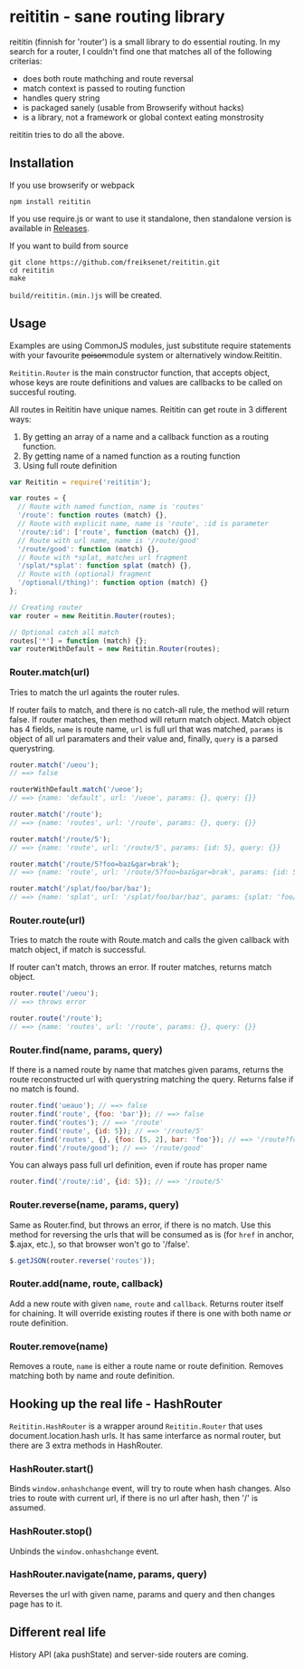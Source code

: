 # reititin - sane routing library

reititin (finnish for 'router') is a small library to do essential routing.
In my search for a router, I couldn't find one that matches all of the following
criterias:

- does both route mathching and route reversal
- match context is passed to routing function
- handles query string
- is packaged sanely (usable from Browserify without hacks)
- is a library, not a framework or global context eating monstrosity

reititin tries to do all the above.

## Installation

If you use browserify or webpack

```
npm install reititin
```

If you use require.js or want to use it standalone, then standalone version is
available in [Releases](https://github.com/freiksenet/reititin/releases).

If you want to build from source

```
git clone https://github.com/freiksenet/reititin.git
cd reititin
make
```

`build/reititin.(min.)js` will be created.

## Usage

Examples are using CommonJS modules, just substitute require statements with
your favourite ~~poison~~module system or alternatively window.Reititin.

`Reititin.Router` is the main constructor function, that accepts object, whose
keys are route definitions and values are callbacks to be called on succesful
routing.

All routes in Reititin have unique names. Reititin can get route in 3 different
ways:

1. By getting an array of a name and a callback function as a routing function.
2. By getting name of a named function as a routing function
3. Using full route definition

```js
var Reititin = require('reititin');

var routes = {
  // Route with named function, name is 'routes'
  '/route': function routes (match) {},
  // Route with explicit name, name is 'route', :id is parameter
  '/route/:id': ['route', function (match) {}],
  // Route with url name, name is '/route/good'
  '/route/good': function (match) {},
  // Route with *splat, matches url fragment
  '/splat/*splat': function splat (match) {},
  // Route with (optional) fragment 
  '/optional(/thing)': function option (match) {}
};

// Creating router
var router = new Reititin.Router(routes);

// Optional catch all match
routes['*'] = function (match) {};
var routerWithDefault = new Reititin.Router(routes);
```

### Router.match(url)

Tries to match the url againts the router rules.

If router fails to match, and there is no catch-all rule, the method will return
false. If router matches, then method will return match object. Match object has
4 fields, `name` is route name, `url` is full url that was matched, `params` is
object of all url paramaters and their value and, finally, `query` is a parsed
querystring.

```js
router.match('/ueou');
// ==> false

routerWithDefault.match('/ueoe');
// ==> {name: 'default', url: '/ueoe', params: {}, query: {}}

router.match('/route');
// ==> {name: 'routes', url: '/route', params: {}, query: {}}

router.match('/route/5');
// ==> {name: 'route', url: '/route/5', params: {id: 5}, query: {}}

router.match('/route/5?foo=baz&gar=brak');
// ==> {name: 'route', url: '/route/5?foo=baz&gar=brak', params: {id: 5}}, query: {foo: baz, gar: brak}}

router.match('/splat/foo/bar/baz');
// ==> {name: 'splat', url: '/splat/foo/bar/baz', params: {splat: 'foo/bar/baz'}, query: {}}

```

### Router.route(url)

Tries to match the route with Route.match and calls the given callback with
match object, if match is successful.

If router can't match, throws an error. If router matches, returns match object.

```js
router.route('/ueou');
// ==> throws error

router.route('/route');
// ==> {name: 'routes', url: '/route', params: {}, query: {}}
```

### Router.find(name, params, query)

If there is a named route by name that matches given params, returns the route
reconstructed url with querystring matching the query. Returns false if no match
is found.

```js
router.find('ueauo'); // ==> false
router.find('route', {foo: 'bar'}); // ==> false
router.find('routes'); // ==> '/route'
router.find('route', {id: 5}); // ==> '/route/5'
router.find('routes', {}, {foo: [5, 2], bar: 'foo'}); // ==> '/route?foo=5&foo=2&bar=foo
router.find('/route/good'); // ==> '/route/good'
```

You can always pass full url definition, even if route has proper name

```js
router.find('/route/:id', {id: 5}); // ==> '/route/5'
```

### Router.reverse(name, params, query)

Same as Router.find, but throws an error, if there is no match. Use this method
for reversing the urls that will be consumed as is (for `href` in anchor,
$.ajax, etc.), so that browser won't go to '/false'.

```js
$.getJSON(router.reverse('routes'));
```

### Router.add(name, route, callback)

Add a new route with given `name`, `route` and `callback`. Returns router itself 
for chaining. It will override existing routes if there is one with both name
*or* route definition.

### Router.remove(name)

Removes a route, `name` is either a route name or route definition. Removes 
matching both by name and route definition.

## Hooking up the real life - HashRouter

`Reititin.HashRouter` is a wrapper around `Reititin.Router` that uses
document.location.hash urls. It has same interfarce as normal router, but there 
are 3 extra methods in HashRouter.

### HashRouter.start()

Binds `window.onhashchange` event, will try to route when hash changes. Also
tries to route with current url, if there is no url after hash, then '/' is 
assumed.

### HashRouter.stop()

Unbinds the `window.onhashchange` event.

### HashRouter.navigate(name, params, query)

Reverses the url with given name, params and query and then changes page has to 
it.

## Different real life

History API (aka pushState) and server-side routers are coming.
